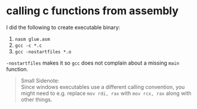 # calling c functions from assembly

I did the following to create executable binary:

1. `nasm glue.asm`
2. `gcc -c *.c`
3. `gcc -nostartfiles *.o`

`-nostartfiles` makes it so `gcc` does not complain about
a missing `main` function.

> Small Sidenote:<br>
> Since windows executables use a different calling convention,
> you might need to e.g. replace `mov rdi, rax` with `mov rcx, rax` along with other things.
